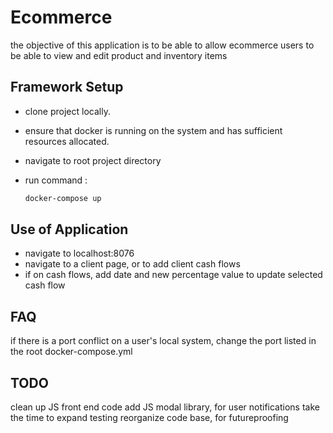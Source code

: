# Ecommerce

the objective of this application is to be able to allow ecommerce users to be able to view and edit product and inventory items

## Framework Setup

- clone project locally.
- ensure that docker is running on the system and has sufficient resources allocated.
- navigate to root project directory
- run command :

  ``` bash
  docker-compose up
  ```

## Use of Application

- navigate to localhost:8076
- navigate to a client page, or to add client cash flows
- if on cash flows, add date and new percentage value to update selected cash flow
  
## FAQ

if there is a port conflict on a user's local system, change the port listed in the root docker-compose.yml

## TODO

clean up JS front end code
add JS modal library, for user notifications
take the time to expand testing
reorganize code base, for futureproofing
